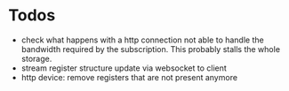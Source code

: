 # Todos
- check what happens with a http connection not able to handle the bandwidth required by the subscription. This probably stalls the whole storage.
- stream register structure update via websocket to client
- http device: remove registers that are not present anymore
